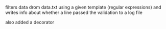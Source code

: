 filters data drom data.txt using a given template (regular expressions) and writes info about whether a line passed the validation to a log file

also added a decorator
